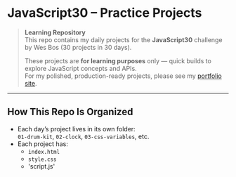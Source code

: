 # JavaScript30 – Practice Projects

> **Learning Repository**  
> This repo contains my daily projects for the **JavaScript30** challenge by Wes Bos (30 projects in 30 days).  
>  
> These projects are **for learning purposes** only — quick builds to explore JavaScript concepts and APIs.  
> For my polished, production-ready projects, please see my [portfolio site](https://www.toddmoussallem.com).

---

## How This Repo Is Organized

- Each day’s project lives in its own folder:  
  `01-drum-kit`, `02-clock`, `03-css-variables`, etc.
- Each project has:
  - `index.html`
  - `style.css`
  - 'script.js'

